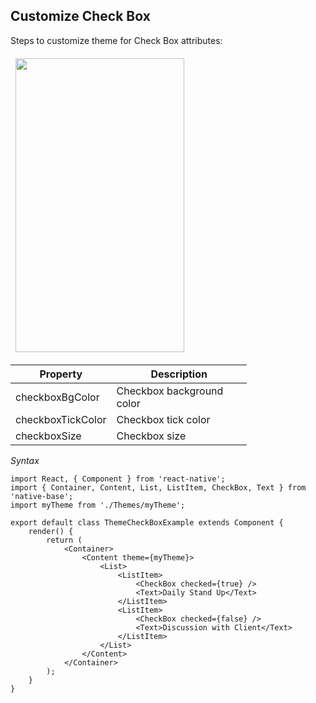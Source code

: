 ## Customize Check Box

Steps to customize theme for Check Box attributes:
<br />


<table>
  <thead>
    <tr style="border-style: hidden">
      <th style="border-style: hidden"><img height="470" width="270" src="{{('../assets/ios/guide/theme-checkbox.png')}}" alt="" /></th>
    </tr>
  </thead>
</table>

<table class = "table table-hover" style="width: 75%; ">
        <thead>
            <tr>
                <th>Property</th>
                <th>Description</th>
            </tr>
        </thead>
        <tbody>
            <tr>
                <td>checkboxBgColor</td>
                <td>Checkbox background color</td>
            </tr>
            <tr>
                <td>checkboxTickColor</td>
                <td>Checkbox tick color</td>
            </tr>
            <tr>
                <td>checkboxSize</td>
                <td>Checkbox size</td>
            </tr>
        </tbody>
    </table>


*Syntax*

<pre class="line-numbers"><code class="language-jsx">import React, { Component } from 'react-native';
import { Container, Content, List, ListItem, CheckBox, Text } from 'native-base';
import myTheme from './Themes/myTheme';
​
export default class ThemeCheckBoxExample extends Component {
    render() {
        return (
            &lt;Container>
                &lt;Content theme={myTheme}>
                    &lt;List>
                        &lt;ListItem>
                            &lt;CheckBox checked={true} />
                            &lt;Text>Daily Stand Up&lt;/Text>
                        &lt;/ListItem>
                        &lt;ListItem>
                            &lt;CheckBox checked={false} />
                            &lt;Text>Discussion with Client&lt;/Text>
                        &lt;/ListItem>
                    &lt;/List>
                &lt;/Content>
            &lt;/Container>
        );
    }
}</code></pre>
